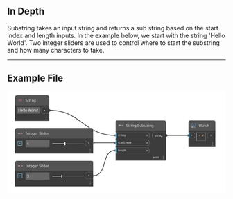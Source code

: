 ## In Depth
Substring takes an input string and returns a sub string based on the start index and length inputs. In the example below, we start with the string 'Hello World'. Two integer sliders are used to control where to start the substring and how many characters to take.
___
## Example File

![Substring](./DSCore.String.Substring_img.jpg)


